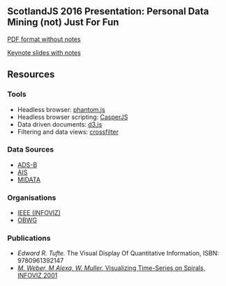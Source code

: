 ## ScotlandJS 2016 Presentation: Personal Data Mining (not) Just For Fun

[PDF format without notes](ScotlandJS-Personal-Data-Mining.key)

[Keynote slides with notes](ScotlandJS-Personal-Data-Mining.pdf)

## Resources

### Tools

- Headless browser: [phantom.js](phantomjs.org)
- Headless browser scripting: [CasperJS](http://casperjs.org/)
- Data driven documents: [d3.js](d3js.org)
- Filtering and data views: [crossfilter](http://square.github.io/crossfilter/)

### Data Sources

- [ADS-B](https://en.wikipedia.org/wiki/Automatic_dependent_surveillance_%E2%80%93_broadcast)
- [AIS](https://en.wikipedia.org/wiki/Automatic_Identification_System)
- [MIDATA](https://www.gov.uk/government/news/the-midata-vision-of-consumer-empowerment)

### Organisations

- [IEEE (INFOVIZ)](http://ieeevis.org/)
- [OBWG](http://theodi.org/tags/open-banking-working-group)

### Publications

- _Edward R. Tufte._ The Visual Display Of Quantitative Information, ISBN: 9780961392147
- [_M. Weber, M Alexa, W. Muller._ Visualizing Time-Series on Spirals, INFOVIZ 2001](http://publica.fraunhofer.de/dokumente/N-8870.html)

